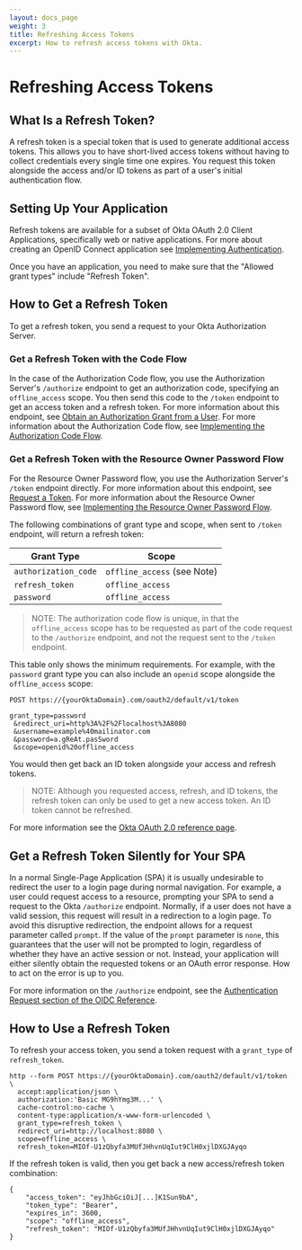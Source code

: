 ```yaml
---
layout: docs_page
weight: 3
title: Refreshing Access Tokens
excerpt: How to refresh access tokens with Okta.
---
```


# Refreshing Access Tokens

## What Is a Refresh Token?

A refresh token is a special token that is used to generate additional access tokens. This allows you to have short-lived access tokens without having to collect credentials every single time one expires. You request this token alongside the access and/or ID tokens as part of a user's initial authentication flow.

## Setting Up Your Application

Refresh tokens are available for a subset of Okta OAuth 2.0 Client Applications, specifically web or native applications. For more about creating an OpenID Connect application see [Implementing Authentication](/authentication-guide/implementing-authentication/).

Once you have an application, you need to make sure that the "Allowed grant types" include "Refresh Token".

## How to Get a Refresh Token

To get a refresh token, you send a request to your Okta Authorization Server.

### Get a Refresh Token with the Code Flow

In the case of the Authorization Code flow, you use the Authorization Server's `/authorize` endpoint to get an authorization code, specifying an `offline_access` scope. You then send this code to the `/token` endpoint to get an access token and a refresh token. For more information about this endpoint, see [Obtain an Authorization Grant from a User](/docs/api/resources/oauth2.html#obtain-an-authorization-grant-from-a-user). For more information about the Authorization Code flow, see [Implementing the Authorization Code Flow](/authentication-guide/implementing-authentication/auth-code.html).

### Get a Refresh Token with the Resource Owner Password Flow

For the Resource Owner Password flow, you use the Authorization Server's `/token` endpoint directly. For more information about this endpoint, see [Request a Token](/docs/api/resources/oauth2.html#request-a-token). For more information about the Resource Owner Password flow, see [Implementing the Resource Owner Password Flow](/authentication-guide/implementing-authentication/password.html).

The following combinations of grant type and scope, when sent to `/token` endpoint, will return a refresh token:

|Grant Type  | Scope |
|-------------|-------|
| `authorization_code`  | `offline_access` (see Note)  |
| `refresh_token`  | `offline_access` |
| `password`  | `offline_access`  |

> NOTE: The authorization code flow is unique, in that the `offline_access` scope has to be requested as part of the code request to the `/authorize` endpoint, and not the request sent to the `/token` endpoint.

This table only shows the minimum requirements. For example, with the `password` grant type you can also include an `openid` scope alongside the `offline_access` scope:

```
POST https://{yourOktaDomain}.com/oauth2/default/v1/token

grant_type=password
 &redirect_uri=http%3A%2F%2Flocalhost%3A8080
 &username=example%40mailinator.com
 &password=a.gReAt.pasSword
 &scope=openid%20offline_access
```

You would then get back an ID token alongside your access and refresh tokens.

> NOTE: Although you requested access, refresh, and ID tokens, the refresh token can only be used to get a new access token. An ID token cannot be refreshed.

For more information see the [Okta OAuth 2.0 reference page](/docs/api/resources/oauth2.html#response-parameters-1).

## Get a Refresh Token Silently for Your SPA

In a normal Single-Page Application (SPA) it is usually undesirable to redirect the user to a login page during normal navigation. For example, a user could request access to a resource, prompting your SPA to send a request to the Okta `/authorize` endpoint. Normally, if a user does not have a valid session, this request will result in a redirection to a login page. To avoid this disruptive redirection, the endpoint allows for a request parameter called `prompt`. If the value of the `prompt` parameter is `none`, this guarantees that the user will not be prompted to login, regardless of whether they have an active session or not. Instead, your application will either silently obtain the requested tokens or an OAuth error response. How to act on the error is up to you.

For more information on the `/authorize` endpoint, see the [Authentication Request section of the OIDC Reference](/docs/api/resources/oidc.html#authentication-request).

## How to Use a Refresh Token

To refresh your access token, you send a token request with a `grant_type` of `refresh_token`.

```
http --form POST https://{yourOktaDomain}.com/oauth2/default/v1/token \
  accept:application/json \
  authorization:'Basic MG9hYmg3M...' \
  cache-control:no-cache \
  content-type:application/x-www-form-urlencoded \
  grant_type=refresh_token \
  redirect_uri=http://localhost:8080 \
  scope=offline_access \
  refresh_token=MIOf-U1zQbyfa3MUfJHhvnUqIut9ClH0xjlDXGJAyqo
```

If the refresh token is valid, then you get back a new access/refresh token combination:

```
{
    "access_token": "eyJhbGciOiJ[...]K1Sun9bA",
    "token_type": "Bearer",
    "expires_in": 3600,
    "scope": "offline_access",
    "refresh_token": "MIOf-U1zQbyfa3MUfJHhvnUqIut9ClH0xjlDXGJAyqo"
}
```
